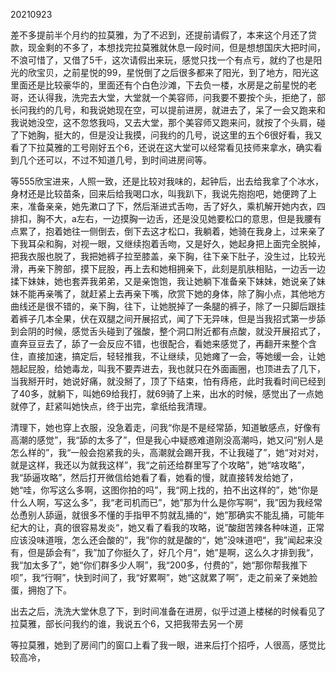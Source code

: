 20210923

差不多提前半个月约的拉莫雅，为了不迟到，还提前请假了，本来这个月还了贷款，现金剩的不多了，本想找完拉莫雅就休息一段时间，但是想想国庆大把时间，不浪可惜了，又借了5千，这次请假出来玩，感觉只找一个有点亏，就约了也是阳光的欣宝贝，之前星悦的99，星悦倒了之后很多都来了阳光，到了地方，阳光这里面还是比较豪华的，里面还有个白色沙滩，下去负一楼，水房是之前星悦的老哥，还认得我，洗完去大堂，大堂就一个美容师，问我要不要按个头，拒绝了，部长问我约的几号，和我说她现在空，可以提前进房，就进去了，呆了一会又跑来和我说她没空，这不忽悠我吗，又去大堂，那个美容师又跑来问，就按了个头肩，碰了下她胸，挺大的，但是没让我摸，问我约的几号，说这里的五个6很好看，我又看了下拉莫雅的工号刚好五个6，还说在这大堂可以经常看见技师来拿水，确实看到几个还可以，不过不知道几号，到时间进房间等。

等555欣宝进来，人照一致，还是比较对我味的，起钟后，出去给我拿了个冰水，身材还是比较苗条，回来后给我喝口水，叫我趴下，我说先抱抱吧，她便跨了上来，准备亲亲，她先漱口了下，然后渐进式舌吻，舌了好久，乘机解开她内衣，四排扣，胸不大，a左右，一边摸胸一边舌，还是没见她要松口的意思，但是我腰有点累了，抱着她往一侧倒去，倒下去这才松口，我躺着，她骑在我身上，过来亲了下我耳朵和胸，对视一眼，又继续抱着舌吻，又是好久，她起身把上面完全脱掉，把我衣服也脱了，我把她裤子拉至膝盖，亲下胸，往下亲下肚子，没生过，比较光滑，再亲下胯部，摸下屁股，再上去和她相拥亲下，此刻是肌肤相贴，一边舌一边揉下妹妹，她也套弄我弟弟，又是亲饱饱，我让她躺下准备亲下妹妹，她说亲了妹妹不能再亲嘴了，就赶紧上去再亲下嘴，欣赏下她的身体，除了胸小点，其他地方曲线还是很不错的，亲下胸，往下，让她脱掉了一条腿的裤子，除了一只脚后跟挂着裤子几本全果，伏在双腿之间开展招式，闻了下无异味，但是当我招式第一步舔到会阴的时候，感觉舌头碰到了强酸，整个洞口附近都有点酸，就没开展招式了，直奔豆豆去了，舔了一会反应不错，也很配合，看她来感觉了，再翻开来整个含住，直接加速，搞定后，轻轻推我，不让继续，见她瘫了一会，等她缓一会，让她翘起屁股，给她毒龙，叫我不要弄进去，我也就只在外面画圈，也顶进去了几下，当我掰开时，她说好痛，就没掰了，顶了下结束，怕有痔疮，此时我看时间已经到了40多，就躺下，叫她69给我打，就69骑了上来，出水的时候，感觉出了一点她就停了，赶紧叫她快点，终于出完，拿纸给我清理。 

清理下，她也穿上衣服，没急着走，问我“你是不是经常舔，知道敏感点，好像有高潮的感觉”，我“舔的太多了”，但是我心中疑惑难道刚没高潮吗，她又问“别人是怎么样的”，我“一般会抱紧我的头，高潮就会踢开我，不让我碰了”，她“对对对，就是这样，我还以为就我这样”，我“之前还给群里写了个攻略”，她“啥攻略”，我“舔逼攻略”，然后打开微信给她看了看，她看的慢，就直接转发给她了，她“哇，你写这么多啊，这图你拍的吗”，我“网上找的，拍不出这样的”，她“你是什么人啊，写这么多”，我“老司机而已”，她”那为什么是你写啊“，我”因为我经常怂恿别人舔逼，就很多不懂的手指甲不剪就乱捅的“，她”那确实不能乱捅，可能年纪大的让，真的很容易发炎“，她又看了看我的攻略，说”酸甜苦辣各种味道，正常应该没味道哦，怎么还会酸的“，我”你的就是酸的“，她”没味道吧“，我”闻起来没有，但是舔会有“，我”加了你挺久了，好几个月“，她”是啊，这么久才排到我“，我“加太多了”，她“你们群多少人啊”，我“200多，付费的”，她“那你帮我推下呗”，我“行啊”，快到时间了，我“好累啊”，她“这就累了啊”，走之前亲了亲她脸蛋，拥抱了下。

出去之后，洗洗大堂休息了下，到时间准备在进房，似乎过道上楼梯的时候看见了拉莫雅，部长问我约的谁，我说五个6，又把我带去另一个房

等拉莫雅，她到了房间门的窗口上看了我一眼，进来后打个招呼，人很高，感觉比较高冷，
